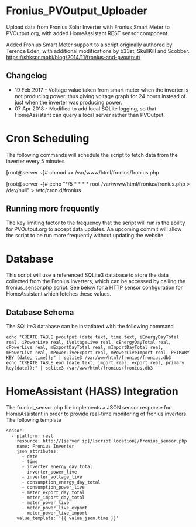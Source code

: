 # Fronius_PVOutput_Uploader
Upload data from Fronius Solar Inverter with Fronius Smart Meter to PVOutput.org, with added HomeAssistant REST sensor component.

Added Fronius Smart Meter support to a script originally authored by Terence Eden, with additional modifications by b33st, SkullKill and Scobber. 
https://shkspr.mobi/blog/2014/11/fronius-and-pvoutput/

## Changelog

   * 19 Feb 2017 - Voltage value taken from smart meter when the inverter is not producing power. thus giving voltage graph for 24 hours instead of just when the inverter was producing power.
   * 07 Apr 2018 - Modified to add local SQLite logging, so that HomeAssistant can query a local server rather than PVOutput.

# Cron Scheduling

The following commands will schedule the script to fetch data from the inverter every 5 minutes

[root@server ~]# chmod +x /var/www/html/fronius/fronius.php 

[root@server ~]# echo "*/5 * * * * root /var/www/html/fronius/fronius.php > /dev/null" > /etc/cron.d/fronius

## Running more frequently

The key limiting factor to the frequency that the script will run is the ability for PVOutput.org to accept data updates. An upcoming commit will allow the script to be run more frequently without updating the website.

# Database

This script will use a referenced SQLite3 database to store the data collected from the Fronius inverters, which can be accessed by calling the fronius_sensor.php script. See below for a HTTP sensor configuration for HomeAssistant which fetches these values.

## Database Schema

The SQLite3 database can be instatiated with the following command

```
echo "CREATE TABLE pvoutput (date text, time text, iEnergyDayTotal real, iPowerLive real, iVoltageLive real, cEnergyDayTotal real, cPowerLive real, mExportDayTotal real, mImportDayTotal real, mPowerLive real, mPowerLiveExport real, mPowerLiveImport real, PRIMARY KEY (date, time));" | sqlite3 /var/www/html/fronius/fronius.db3 
echo "CREATE TABLE eod (date text, import real, export real, primary key(date));" | sqlite3 /var/www/html/fronius/fronius.db3 
```

# HomeAssistant (HASS) Integration

The fronius_sensor.php file implements a JSON sensor response for HomeAssistant in order to provide real-time monitoring of fronius inverters. The following template 

```
sensor:
  - platform: rest
    resource: http://[server ip]/[script location]/fronius_sensor.php
    name: Fronius Inverter
    json_attributes:
      - date
      - time
      - inverter_energy_day_total
      - inverter_power_live
      - inverter_voltage_live
      - consumption_energy_day_total
      - consumption_power_live
      - meter_export_day_total
      - meter_import_day_total
      - meter_power_live
      - meter_power_live_export
      - meter_power_live_import
    value_template: '{{ value_json.time }}'
```
